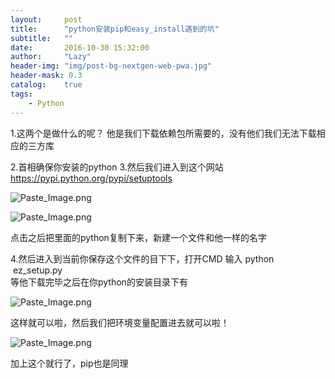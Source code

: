 ```yaml
---
layout:     post
title:      "python安装pip和easy_install遇到的坑"
subtitle:   ""
date:       2016-10-30 15:32:00
author:     "Lazy"
header-img: "img/post-bg-nextgen-web-pwa.jpg"
header-mask: 0.3
catalog:    true
tags:
    - Python
---
```







1.这两个是做什么的呢？
  他是我们下载依赖包所需要的，没有他们我们无法下载相应的三方库

2.首相确保你安装的python
3.然后我们进入到这个网站 https://pypi.python.org/pypi/setuptools

![Paste_Image.png](http://upload-images.jianshu.io/upload_images/1205414-d6c9844afed09852.png?imageMogr2/auto-orient/strip%7CimageView2/2/w/1240)

![Paste_Image.png](http://upload-images.jianshu.io/upload_images/1205414-b9d8c38f4e41ee66.png?imageMogr2/auto-orient/strip%7CimageView2/2/w/1240)

点击之后把里面的python复制下来，新建一个文件和他一样的名字

4.然后进入到当前你保存这个文件的目下下，打开CMD
输入 python  ez_setup.py   
等他下载完毕之后在你python的安装目录下有

![Paste_Image.png](http://upload-images.jianshu.io/upload_images/1205414-085376acaff5de02.png?imageMogr2/auto-orient/strip%7CimageView2/2/w/1240)


这样就可以啦，然后我们把环境变量配置进去就可以啦！

![Paste_Image.png](http://upload-images.jianshu.io/upload_images/1205414-7166c9712ac68e81.png?imageMogr2/auto-orient/strip%7CimageView2/2/w/1240)

加上这个就行了，pip也是同理
